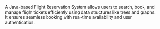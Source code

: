 A Java-based Flight Reservation System allows users to search, book, and manage flight tickets efficiently using data structures like trees and graphs. It ensures seamless booking with real-time availability and user authentication.
